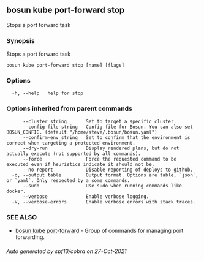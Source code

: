 ## bosun kube port-forward stop

Stops a port forward task

### Synopsis

Stops a port forward task

```
bosun kube port-forward stop [name] [flags]
```

### Options

```
  -h, --help   help for stop
```

### Options inherited from parent commands

```
      --cluster string       Set to target a specific cluster.
      --config-file string   Config file for Bosun. You can also set BOSUN_CONFIG. (default "/home/steve/.bosun/bosun.yaml")
      --confirm-env string   Set to confirm that the environment is correct when targeting a protected environment.
      --dry-run              Display rendered plans, but do not actually execute (not supported by all commands).
      --force                Force the requested command to be executed even if heuristics indicate it should not be.
      --no-report            Disable reporting of deploys to github.
  -o, --output table         Output format. Options are table, `json`, or `yaml`. Only respected by a some commands.
      --sudo                 Use sudo when running commands like docker.
      --verbose              Enable verbose logging.
  -V, --verbose-errors       Enable verbose errors with stack traces.
```

### SEE ALSO

* [bosun kube port-forward](bosun_kube_port-forward.md)	 - Group of commands for managing port forwarding.

###### Auto generated by spf13/cobra on 27-Oct-2021
